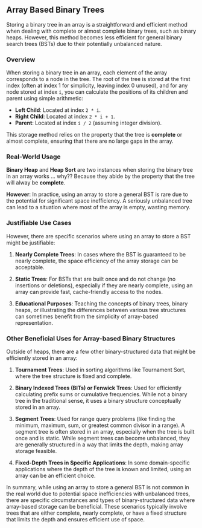 ## Array Based Binary Trees

Storing a binary tree in an array is a straightforward and efficient method when dealing with complete or almost complete binary trees, such as binary heaps. However, this method becomes less efficient for general binary search trees (BSTs) due to their potentially unbalanced nature.

### Overview

When storing a binary tree in an array, each element of the array corresponds to a node in the tree. The root of the tree is stored at the first index (often at index 1 for simplicity, leaving index 0 unused), and for any node stored at index `i`, you can calculate the positions of its children and parent using simple arithmetic:

- **Left Child**: Located at index `2 * i`.
- **Right Child**: Located at index `2 * i + 1`.
- **Parent**: Located at index `i / 2` (assuming integer division).

This storage method relies on the property that the tree is **complete** or almost complete, ensuring that there are no large gaps in the array. 

### Real-World Usage

**Binary Heap** and **Heap Sort** are two instances when storing the binary tree in an array works ... why?? Because they abide by the property that the tree will alway be **complete**.

**However**: In practice, using an array to store a general BST is rare due to the potential for significant space inefficiency. A seriously unbalanced tree can lead to a situation where most of the array is empty, wasting memory.

### Justifiable Use Cases

However, there are specific scenarios where using an array to store a BST might be justifiable:

1. **Nearly Complete Trees**: In cases where the BST is guaranteed to be nearly complete, the space efficiency of the array storage can be acceptable.

2. **Static Trees**: For BSTs that are built once and do not change (no insertions or deletions), especially if they are nearly complete, using an array can provide fast, cache-friendly access to the nodes.

3. **Educational Purposes**: Teaching the concepts of binary trees, binary heaps, or illustrating the differences between various tree structures can sometimes benefit from the simplicity of array-based representation.

### Other Beneficial Uses for Array-based Binary Structures

Outside of heaps, there are a few other binary-structured data that might be efficiently stored in an array:

1. **Tournament Trees**: Used in sorting algorithms like Tournament Sort, where the tree structure is fixed and complete.

2. **Binary Indexed Trees (BITs) or Fenwick Trees**: Used for efficiently calculating prefix sums or cumulative frequencies. While not a binary tree in the traditional sense, it uses a binary structure conceptually stored in an array.

3. **Segment Trees**: Used for range query problems (like finding the minimum, maximum, sum, or greatest common divisor in a range). A segment tree is often stored in an array, especially when the tree is built once and is static. While segment trees can become unbalanced, they are generally structured in a way that limits the depth, making array storage feasible.

4. **Fixed-Depth Trees in Specific Applications**: In some domain-specific applications where the depth of the tree is known and limited, using an array can be an efficient choice.

In summary, while using an array to store a general BST is not common in the real world due to potential space inefficiencies with unbalanced trees, there are specific circumstances and types of binary-structured data where array-based storage can be beneficial. These scenarios typically involve trees that are either complete, nearly complete, or have a fixed structure that limits the depth and ensures efficient use of space.